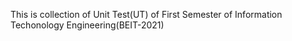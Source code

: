 This is collection of Unit Test(UT) of First Semester of Information Techonology Engineering(BEIT-2021)
